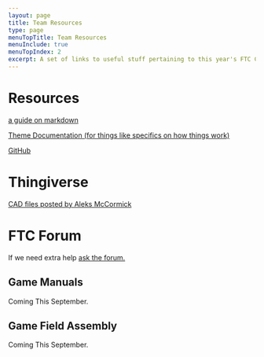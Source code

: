 ```yaml
---
layout: page
title: Team Resources
type: page
menuTopTitle: Team Resources
menuInclude: true
menuTopIndex: 2
excerpt: A set of links to useful stuff pertaining to this year's FTC Challenge.
---
```

Resources
=========

[a guide on markdown](/pages/how-to-use-markdown.html)

[Theme Documentation (for things like specifics on how things work)](https://balancingrock.github.io/classic-jekyll-theme/)

[GitHub](https://github.com/metalknightsFTC)

Thingiverse
===========
[CAD files posted by Aleks McCormick](https://www.thingiverse.com/miner90027/designs)

FTC Forum
=========

If we need extra help [ask the forum.](https://ftcforum.usfirst.org/)

**Game Manuals**
----------------
Coming This September.

**Game Field Assembly**
-----------------------

Coming This September.
